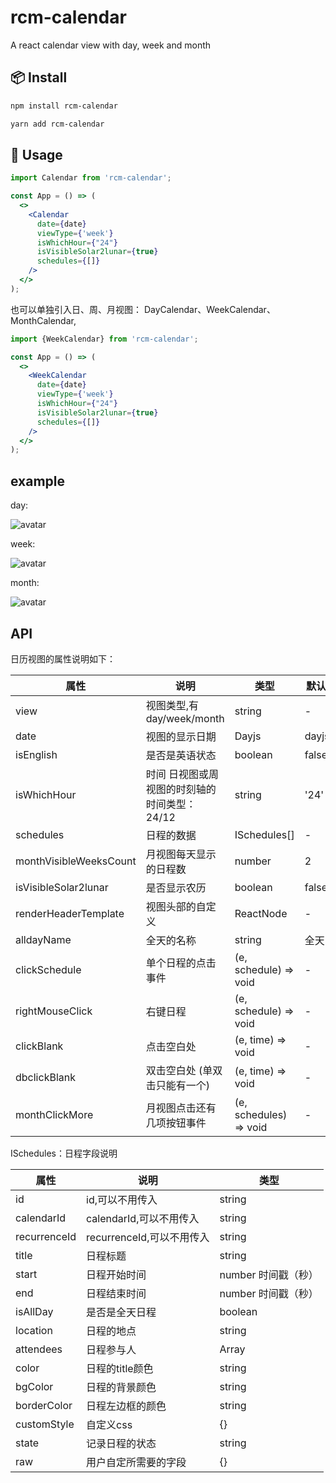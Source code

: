 # rcm-calendar

A react calendar view with day, week and month

## 📦 Install

```bash
npm install rcm-calendar
```

```bash
yarn add rcm-calendar
```

## 🔨 Usage

```jsx
import Calendar from 'rcm-calendar';

const App = () => (
  <>
    <Calendar 
      date={date}
      viewType={'week'}
      isWhichHour={"24"}
      isVisibleSolar2lunar={true}
      schedules={[]}
    />
  </>
);
```
也可以单独引入日、周、月视图： DayCalendar、WeekCalendar、MonthCalendar,
```jsx
import {WeekCalendar} from 'rcm-calendar';

const App = () => (
  <>
    <WeekCalendar 
      date={date}
      viewType={'week'}
      isWhichHour={"24"}
      isVisibleSolar2lunar={true}
      schedules={[]}
    />
  </>
);
```

## example

day:

![avatar](https://zbncs.github.io/rcm-calendar/img/day.png)

week:

![avatar](https://zbncs.github.io/rcm-calendar/img/week.png)

month:

![avatar](https://zbncs.github.io/rcm-calendar/img/month.png)

## API

日历视图的属性说明如下：

| 属性 | 说明 | 类型 | 默认值 |
| --- | --- | --- | --- |
| view | 视图类型,有day/week/month | string | - |
| date | 视图的显示日期 | Dayjs | dayjs() |
| isEnglish | 是否是英语状态 | boolean | false|
| isWhichHour | 时间 日视图或周视图的时刻轴的时间类型：24/12 | string | '24' |
| schedules | 日程的数据 | ISchedules[] | - |
| monthVisibleWeeksCount | 月视图每天显示的日程数 | number | 2 |
| isVisibleSolar2lunar | 是否显示农历 | boolean | false |
| renderHeaderTemplate | 视图头部的自定义 | ReactNode | - |
| alldayName | 全天的名称 | string | 全天 |
| clickSchedule | 单个日程的点击事件 | (e, schedule) => void | - |
| rightMouseClick | 右键日程 | (e, schedule) => void | - |
| clickBlank | 点击空白处 | (e, time) => void | - |
| dbclickBlank | 双击空白处 (单双击只能有一个) | (e, time) => void | - |
| monthClickMore | 月视图点击还有几项按钮事件 | (e, schedules) => void | - |

ISchedules：日程字段说明

| 属性 | 说明 | 类型 |
| --- | --- | --- |
| id | id,可以不用传入 | string |
| calendarId | calendarId,可以不用传入 | string |
| recurrenceId | recurrenceId,可以不用传入 | string |
| title | 日程标题 | string |
| start | 日程开始时间 | number 时间戳（秒） |
| end | 日程结束时间 | number 时间戳（秒） |
| isAllDay | 是否是全天日程 | boolean |
| location | 日程的地点 | string |
| attendees | 日程参与人 | Array |
| color | 日程的title颜色 | string |
| bgColor | 日程的背景颜色 | string |
| borderColor | 日程左边框的颜色 | string |
| customStyle | 自定义css | {} |
| state | 记录日程的状态 | string |
| raw | 用户自定所需要的字段 | {} |
